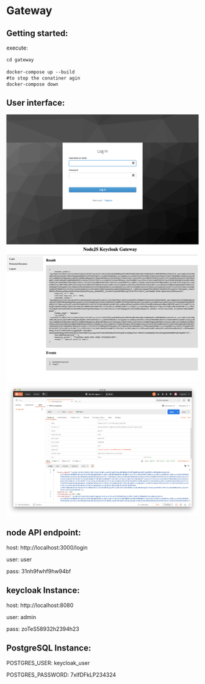 # Gateway

## Getting started:
execute:
```
cd gateway

docker-compose up --build
#to stop the conatiner agin
docker-compose down
```

## User interface:

![KeyCloak Login](./media/1.png)
![Node app with keycloak api key](./media/2.png)
![postman login request to get api key from keycloak](./media/3.png)

## node API endpoint:

host: http://localhost:3000/login

user: user

pass: 31nh9fwhf9hw94bf

## keycloak Instance:

host: http://localhost:8080

user: admin

pass: zoTeS58932h2394h23



## PostgreSQL Instance:

POSTGRES_USER: keycloak_user

POSTGRES_PASSWORD: 7xlfDFkLP234324
